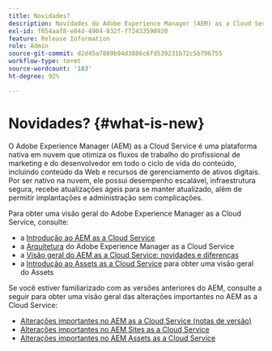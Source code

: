 ```yaml
---
title: Novidades?
description: Novidades do Adobe Experience Manager (AEM) as a Cloud Service.
exl-id: f854aaf8-e84d-4904-832f-f72433590920
feature: Release Information
role: Admin
source-git-commit: d2d45a7889b94d3886c6fd539231b72c5b796755
workflow-type: tm+mt
source-wordcount: '183'
ht-degree: 92%

---
```


# Novidades? {#what-is-new}

O Adobe Experience Manager (AEM) as a Cloud Service é uma plataforma nativa em nuvem que otimiza os fluxos de trabalho do profissional de marketing e do desenvolvedor em todo o ciclo de vida do conteúdo, incluindo conteúdo da Web e recursos de gerenciamento de ativos digitais. Por ser nativo na nuvem, ele possui desempenho escalável, infraestrutura segura, recebe atualizações ágeis para se manter atualizado, além de permitir implantações e administração sem complicações.

Para obter uma visão geral do Adobe Experience Manager as a Cloud Service, consulte:
* a [Introdução ao AEM as a Cloud Service](/help/overview/introduction.md)
* a [Arquitetura](/help/overview/architecture.md) do Adobe Experience Manager as a Cloud Service
* a [Visão geral do AEM as a Cloud Service: novidades e diferenças](/help/overview/what-is-new-and-different.md)
* a [Introdução ao Assets as a Cloud Service](/help/assets/overview.md) para obter uma visão geral do Assets

Se você estiver familiarizado com as versões anteriores do AEM, consulte a seguir para obter uma visão geral das alterações importantes no AEM as a Cloud Service:

* [Alterações importantes no AEM as a Cloud Service (notas de versão)](/help/release-notes/aem-cloud-changes.md)
* [Alterações importantes no AEM Sites as a Cloud Service](/help/sites-cloud/sites-cloud-changes.md)
* [Alterações importantes no AEM Assets as a Cloud Service](/help/assets/assets-cloud-changes.md)
